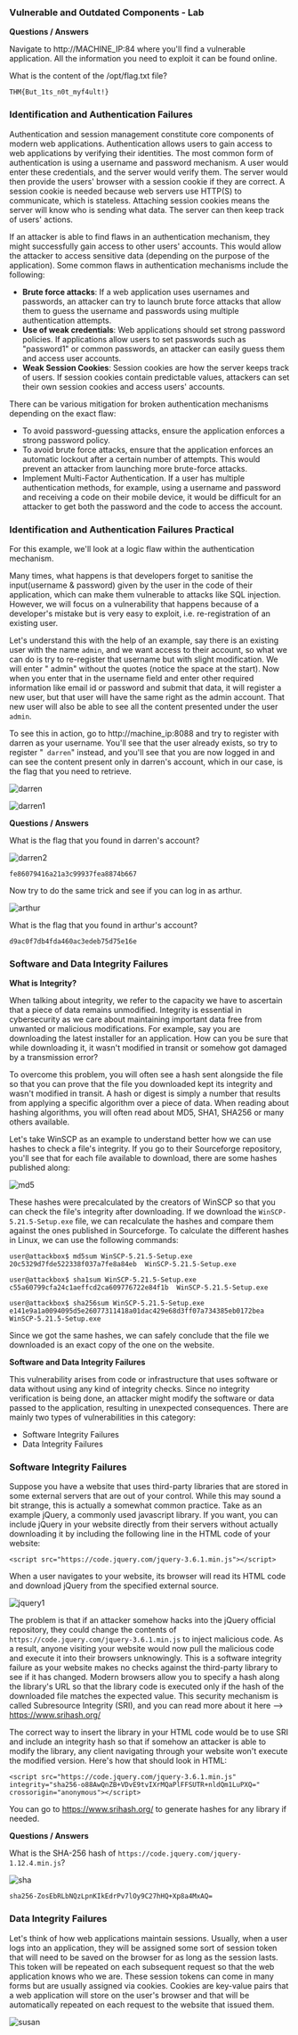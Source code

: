 <h3>Vulnerable and Outdated Components - Lab</h3>

**Questions / Answers**

Navigate to http://MACHINE_IP:84 where you'll find a vulnerable application. All the information you need to exploit it can be found online. 

What is the content of the /opt/flag.txt file?

```THM{But_1ts_n0t_myf4ult!}```

<h3>Identification and Authentication Failures</h3>

Authentication and session management constitute core components of modern web applications. Authentication allows users to gain access to web applications by verifying their identities. The most common form of authentication is using a username and password mechanism. A user would enter these credentials, and the server would verify them. The server would then provide the users' browser with a session cookie if they are correct. A session cookie is needed because web servers use HTTP(S) to communicate, which is stateless. Attaching session cookies means the server will know who is sending what data. The server can then keep track of users' actions. 

If an attacker is able to find flaws in an authentication mechanism, they might successfully gain access to other users' accounts. This would allow the attacker to access sensitive data (depending on the purpose of the application). Some common flaws in authentication mechanisms include the following:

- **Brute force attacks**: If a web application uses usernames and passwords, an attacker can try to launch brute force attacks that allow them to guess the username and passwords using multiple authentication attempts. 
- **Use of weak credentials**: Web applications should set strong password policies. If applications allow users to set passwords such as "password1" or common passwords, an attacker can easily guess them and access user accounts.
- **Weak Session Cookies**: Session cookies are how the server keeps track of users. If session cookies contain predictable values, attackers can set their own session cookies and access users' accounts.

There can be various mitigation for broken authentication mechanisms depending on the exact flaw:

- To avoid password-guessing attacks, ensure the application enforces a strong password policy. 
- To avoid brute force attacks, ensure that the application enforces an automatic lockout after a certain number of attempts. This would prevent an attacker from launching more brute-force attacks.
- Implement Multi-Factor Authentication. If a user has multiple authentication methods, for example, using a username and password and receiving a code on their mobile device, it would be difficult for an attacker to get both the password and the code to access the account.

<h3>Identification and Authentication Failures Practical</h3>

For this example, we'll look at a logic flaw within the authentication mechanism.

Many times, what happens is that developers forget to sanitise the input(username & password) given by the user in the code of their application, which can make them vulnerable to attacks like SQL injection. However, we will focus on a vulnerability that happens because of a developer's mistake but is very easy to exploit, i.e. re-registration of an existing user.

Let's understand this with the help of an example, say there is an existing user with the name ```admin```, and we want access to their account, so what we can do is try to re-register that username but with slight modification. We will enter " admin" without the quotes (notice the space at the start). Now when you enter that in the username field and enter other required information like email id or password and submit that data, it will register a new user, but that user will have the same right as the admin account. That new user will also be able to see all the content presented under the user ```admin```.

To see this in action, go to http://machine_ip:8088 and try to register with darren as your username. You'll see that the user already exists, so try to register "``` darren```" instead, and you'll see that you are now logged in and can see the content present only in darren's account, which in our case, is the flag that you need to retrieve.

![darren](https://github.com/schoto/THM-Web-Hacking-Fundamentals/assets/69323411/e79ea16a-22e1-43f3-bce5-e10443b194af)

![darren1](https://github.com/schoto/THM-Web-Hacking-Fundamentals/assets/69323411/889ea3cf-e6dc-4e97-a869-98bef36b809b)

**Questions / Answers**

What is the flag that you found in darren's account?

![darren2](https://github.com/schoto/THM-Web-Hacking-Fundamentals/assets/69323411/e435d5e5-5c3e-440c-b95d-37a24675c755)

```fe86079416a21a3c99937fea8874b667```

Now try to do the same trick and see if you can log in as arthur.

![arthur](https://github.com/schoto/THM-Web-Hacking-Fundamentals/assets/69323411/4a170932-caef-4078-90b9-25cb13d0a818)

What is the flag that you found in arthur's account?

```d9ac0f7db4fda460ac3edeb75d75e16e```

<h3>Software and Data Integrity Failures</h3>

**What is Integrity?**

When talking about integrity, we refer to the capacity we have to ascertain that a piece of data remains unmodified. Integrity is essential in cybersecurity as we care about maintaining important data free from unwanted or malicious modifications. For example, say you are downloading the latest installer for an application. How can you be sure that while downloading it, it wasn't modified in transit or somehow got damaged by a transmission error?

To overcome this problem, you will often see a hash sent alongside the file so that you can prove that the file you downloaded kept its integrity and wasn't modified in transit. A hash or digest is simply a number that results from applying a specific algorithm over a piece of data. When reading about hashing algorithms, you will often read about MD5, SHA1, SHA256 or many others available.

Let's take WinSCP as an example to understand better how we can use hashes to check a file's integrity. If you go to their Sourceforge repository, you'll see that for each file available to download, there are some hashes published along:

![md5](https://github.com/schoto/THM-Web-Hacking-Fundamentals/assets/69323411/71c0d1f8-50a6-4f4e-ad3f-28bb414ae775)

These hashes were precalculated by the creators of WinSCP so that you can check the file's integrity after downloading. If we download the ```WinSCP-5.21.5-Setup.exe``` file, we can recalculate the hashes and compare them against the ones published in Sourceforge. To calculate the different hashes in Linux, we can use the following commands:

```
user@attackbox$ md5sum WinSCP-5.21.5-Setup.exe          
20c5329d7fde522338f037a7fe8a84eb  WinSCP-5.21.5-Setup.exe
                                                                                                                
user@attackbox$ sha1sum WinSCP-5.21.5-Setup.exe 
c55a60799cfa24c1aeffcd2ca609776722e84f1b  WinSCP-5.21.5-Setup.exe
                                                                                                                
user@attackbox$ sha256sum WinSCP-5.21.5-Setup.exe 
e141e9a1a0094095d5e26077311418a01dac429e68d3ff07a734385eb0172bea  WinSCP-5.21.5-Setup.exe
```

Since we got the same hashes, we can safely conclude that the file we downloaded is an exact copy of the one on the website.

**Software and Data Integrity Failures**

This vulnerability arises from code or infrastructure that uses software or data without using any kind of integrity checks. Since no integrity verification is being done, an attacker might modify the software or data passed to the application, resulting in unexpected consequences. There are mainly two types of vulnerabilities in this category:

- Software Integrity Failures
- Data Integrity Failures

<h3>Software Integrity Failures</h3>

Suppose you have a website that uses third-party libraries that are stored in some external servers that are out of your control. While this may sound a bit strange, this is actually a somewhat common practice. Take as an example jQuery, a commonly used javascript library. If you want, you can include jQuery in your website directly from their servers without actually downloading it by including the following line in the HTML code of your website:

```<script src="https://code.jquery.com/jquery-3.6.1.min.js"></script>```

When a user navigates to your website, its browser will read its HTML code and download jQuery from the specified external source.

![jquery1](https://github.com/schoto/THM-Web-Hacking-Fundamentals/assets/69323411/e2e3da48-a747-47ee-8bf7-41740c3e17fa)

The problem is that if an attacker somehow hacks into the jQuery official repository, they could change the contents of ```https://code.jquery.com/jquery-3.6.1.min.js``` to inject malicious code. As a result, anyone visiting your website would now pull the malicious code and execute it into their browsers unknowingly. This is a software integrity failure as your website makes no checks against the third-party library to see if it has changed. Modern browsers allow you to specify a hash along the library's URL so that the library code is executed only if the hash of the downloaded file matches the expected value. This security mechanism is called Subresource Integrity (SRI), and you can read more about it here --> https://www.srihash.org/

The correct way to insert the library in your HTML code would be to use SRI and include an integrity hash so that if somehow an attacker is able to modify the library, any client navigating through your website won't execute the modified version. Here's how that should look in HTML:

```
<script src="https://code.jquery.com/jquery-3.6.1.min.js" integrity="sha256-o88AwQnZB+VDvE9tvIXrMQaPlFFSUTR+nldQm1LuPXQ=" crossorigin="anonymous"></script>
```

You can go to https://www.srihash.org/ to generate hashes for any library if needed.

**Questions / Answers**

What is the SHA-256 hash of ```https://code.jquery.com/jquery-1.12.4.min.js```?

![sha](https://github.com/schoto/THM-Web-Hacking-Fundamentals/assets/69323411/b6cc15d7-5c35-49d0-a080-d5d8e158dc40)

```sha256-ZosEbRLbNQzLpnKIkEdrPv7lOy9C27hHQ+Xp8a4MxAQ=```

<h3>Data Integrity Failures</h3>

Let's think of how web applications maintain sessions. Usually, when a user logs into an application, they will be assigned some sort of session token that will need to be saved on the browser for as long as the session lasts. This token will be repeated on each subsequent request so that the web application knows who we are. These session tokens can come in many forms but are usually assigned via cookies. Cookies are key-value pairs that a web application will store on the user's browser and that will be automatically repeated on each request to the website that issued them.

![susan](https://github.com/schoto/THM-Web-Hacking-Fundamentals/assets/69323411/b920789c-eb9c-4226-862e-d5504a804128)


